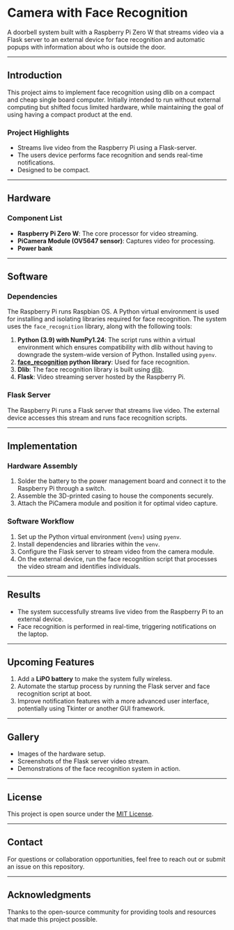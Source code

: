 # **Camera with Face Recognition**

A doorbell system built with a Raspberry Pi Zero W that streams video via a Flask server to an external device for face recognition and automatic popups with information about who is outside the door.

---

## **Introduction**
This project aims to implement face recognition using dlib on a compact and cheap single board computer. Initially intended to run without external computing but shifted focus limited hardware, while maintaining the goal of using having a compact product at the end.

### **Project Highlights**
- Streams live video from the Raspberry Pi using a Flask-server.
- The users device performs face recognition and sends real-time notifications.
- Designed to be compact.

---

## **Hardware**

### **Component List**
- **Raspberry Pi Zero W**: The core processor for video streaming.
- **PiCamera Module (OV5647 sensor)**: Captures video for processing.
- **Power bank**

---

## **Software**

### **Dependencies**
The Raspberry Pi runs Raspbian OS. A Python virtual environment is used for installing and isolating libraries required for face recognition. The system uses the `face_recognition` library, along with the following tools:

1. **Python (3.9) with NumPy1.24**: The script runs within a virtual environment which ensures compatibility with dlib without having to downgrade the system-wide version of Python. Installed using `pyenv`.
2. **[face_recognition](https://github.com/ageitgey/face_recognition) python library**: Used for face recognition.
3. **Dlib**: The face recognition library is built using [dlib](https://github.com/davisking/dlib). 
4. **Flask**: Video streaming server hosted by the Raspberry Pi.

### **Flask Server**
The Raspberry Pi runs a Flask server that streams live video. The external device accesses this stream and runs face recognition scripts.

---

## **Implementation**

### **Hardware Assembly**
1. Solder the battery to the power management board and connect it to the Raspberry Pi through a switch.
2. Assemble the 3D-printed casing to house the components securely.
3. Attach the PiCamera module and position it for optimal video capture.

### **Software Workflow**
1. Set up the Python virtual environment (`venv`) using `pyenv`.
2. Install dependencies and libraries within the `venv`.
3. Configure the Flask server to stream video from the camera module.
4. On the external device, run the face recognition script that processes the video stream and identifies individuals.

---

## **Results**
- The system successfully streams live video from the Raspberry Pi to an external device.
- Face recognition is performed in real-time, triggering notifications on the laptop.

---

## **Upcoming Features**
1. Add a **LiPO battery** to make the system fully wireless.
2. Automate the startup process by running the Flask server and face recognition script at boot.
3. Improve notification features with a more advanced user interface, potentially using Tkinter or another GUI framework.

---

## **Gallery**
- Images of the hardware setup.
- Screenshots of the Flask server video stream.
- Demonstrations of the face recognition system in action.

---

## **License**
This project is open source under the [MIT License](LICENSE).

---

## **Contact**
For questions or collaboration opportunities, feel free to reach out or submit an issue on this repository.

---

## **Acknowledgments**
Thanks to the open-source community for providing tools and resources that made this project possible.
